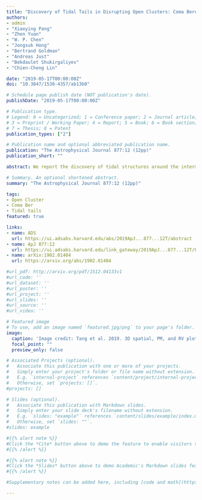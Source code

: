 ```yaml
---
title: "Discovery of Tidal Tails in Disrupting Open Clusters: Coma Berenices and a Neighbor Stellar Group"
authors:
- admin
- "Xiaoying Pang"
- "Zhen Yuan"
- "W. P. Chen"
- "Jongsuk Hong"
- "Bertrand Goldman"
- "Andreas Just"
- "Bekdaulet Shukirgaliyev"
- "Chien-Cheng Lin"

date: "2019-05-17T00:00:00Z"
doi: "10.3847/1538-4357/ab13b0"

# Schedule page publish date (NOT publication's date).
publishDate: "2019-05-17T00:00:00Z"

# Publication type.
# Legend: 0 = Uncategorized; 1 = Conference paper; 2 = Journal article;
# 3 = Preprint / Working Paper; 4 = Report; 5 = Book; 6 = Book section;
# 7 = Thesis; 8 = Patent
publication_types: ["2"]

# Publication name and optional abbreviated publication name.
publication: "The Astrophysical Journal 877:12 (12pp)"
publication_short: ""

abstract: We report the discovery of tidal structures around the intermediate-aged ($\sim$ 700--800Myr), nearby ($\sim85$pc) star cluster Coma Berenices. The spatial and kinematic grouping of stars is determined with the it Gaia/DR2 parallax and proper motion data, by a clustering analysis tool, StarGO, to map 5D parameters ($X, Y, Z$, $\mu_\alpha \cos\delta, \mu_\delta$) onto a 2D neural network. A leading and a trailing tails, each with an extension of $\sim50$pc are revealed for the first time around this disrupting star cluster. The cluster members, totaling to ~$115^{+5}_{-3}$ M$_{\odot}$, are clearly mass segregated, and exhibit a flat mass function with $\alpha \sim 0.79\pm0.16$, in the sense of $dN/dm \propto m^{-\alpha}$, where $N$ is the number of member stars and $m$ is stellar mass, in the mass range of $m=0.25$--$2.51$ M$_{\odot}$. Within the tidal radius of $\sim$6.9pc, there are 77 member candidates with an average position, i.e., as the cluster center, of R.A.=186.8110 deg, and decl.=25.8112 deg, and an average distance of 85.8pc. Additional 120 member candidates reside in the tidal structures, i.e., outnumbering those in the cluster core. The expansion of escaping members lead to an anisotropy in the velocity field of the tidal tails. Our analysis also serendipitously uncovers an adjacent stellar group, part of which has been cataloged in the literature. We identify 218 member candidates, 10 times more than previously known. This star group is some 65pc away from, and $\sim400$Myr younger than, Coma Ber, but is already at the final stage of disruption.

# Summary. An optional shortened abstract.
summary: "The Astrophysical Journal 877:12 (12pp)"

tags:
- Open Cluster
- Coma Ber
- Tidal tails
featured: true

links:
- name: ADS
  url: https://ui.adsabs.harvard.edu/abs/2019ApJ...877...12T/abstract
- name: ApJ 877:12
  url: https://ui.adsabs.harvard.edu/link_gateway/2019ApJ...877...12T/PUB_HTML
- name: arXiv:1902.01404
  url: https://arxiv.org/abs/1902.01404

#url_pdf: http://arxiv.org/pdf/1512.04133v1
#url_code: ''
#url_dataset: ''
#url_poster: ''
#url_project: ''
#url_slides: ''
#url_source: ''
#url_video: ''

# Featured image
# To use, add an image named `featured.jpg/png` to your page's folder.
image:
  caption: 'Image credit: Tang et al. 2019. 3D spatial, PM, and RV plot for Coma Ber & Group-X.'
  focal_point: ""
  preview_only: false

# Associated Projects (optional).
#   Associate this publication with one or more of your projects.
#   Simply enter your project's folder or file name without extension.
#   E.g. `internal-project` references `content/project/internal-project/index.md`.
#   Otherwise, set `projects: []`.
#projects: []

# Slides (optional).
#   Associate this publication with Markdown slides.
#   Simply enter your slide deck's filename without extension.
#   E.g. `slides: "example"` references `content/slides/example/index.md`.
#   Otherwise, set `slides: ""`.
#slides: example

#{{% alert note %}}
#Click the *Cite* button above to demo the feature to enable visitors to import publication metadata into their reference #management software.
#{{% /alert %}}

#{{% alert note %}}
#Click the *Slides* button above to demo Academic's Markdown slides feature.
#{{% /alert %}}

#Supplementary notes can be added here, including [code and math](https://sourcethemes.com/academic/docs/writing-markdown-#latex/).

---
```


